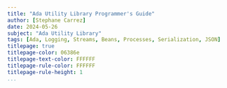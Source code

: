 ```yaml
---
title: "Ada Utility Library Programmer's Guide"
author: [Stephane Carrez]
date: 2024-05-26
subject: "Ada Utility Library"
tags: [Ada, Logging, Streams, Beans, Processes, Serialization, JSON]
titlepage: true
titlepage-color: 06386e
titlepage-text-color: FFFFFF
titlepage-rule-color: FFFFFF
titlepage-rule-height: 1
...
```

